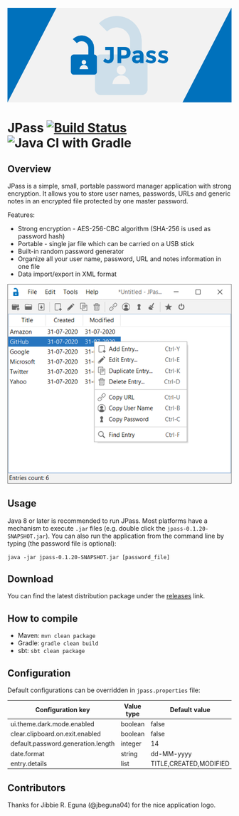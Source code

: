 <p align="center">
 <img src="https://raw.githubusercontent.com/gaborbata/jpass/master/resources/bannerReadMe.png" width=750 align="center">
</p>

JPass [![Build Status](https://travis-ci.org/gaborbata/jpass.svg?branch=master)](https://travis-ci.org/gaborbata/jpass) ![Java CI with Gradle](https://github.com/gaborbata/jpass/workflows/Java%20CI%20with%20Gradle/badge.svg)
=====

Overview
--------
JPass is a simple, small, portable password manager application with strong encryption. It allows you to store user names, passwords, URLs and generic notes in an encrypted file protected by one master password.

Features:

* Strong encryption - AES-256-CBC algorithm (SHA-256 is used as password hash)
* Portable - single jar file which can be carried on a USB stick
* Built-in random password generator
* Organize all your user name, password, URL and notes information in one file
* Data import/export in XML format

![JPass](https://raw.githubusercontent.com/gaborbata/jpass/master/resources/jpass-capture.png)

Usage
-----
Java 8 or later is recommended to run JPass. Most platforms have a mechanism to execute `.jar` files (e.g. double click the `jpass-0.1.20-SNAPSHOT.jar`).
You can also run the application from the command line by typing (the password file is optional):

    java -jar jpass-0.1.20-SNAPSHOT.jar [password_file]

Download
--------
You can find the latest distribution package under the [releases](https://github.com/gaborbata/jpass/releases) link.

How to compile
--------------
* Maven: `mvn clean package`
* Gradle: `gradle clean build`
* sbt: `sbt clean package`

Configuration
-------------
Default configurations can be overridden in `jpass.properties` file:

| Configuration key                  | Value type | Default value          |
| ---------------------------------- | ---------- | ---------------------- |
| ui.theme.dark.mode.enabled         | boolean    | false                  |
| clear.clipboard.on.exit.enabled    | boolean    | false                  |
| default.password.generation.length | integer    | 14                     |
| date.format                        | string     | dd-MM-yyyy             |
| entry.details                      | list       | TITLE,CREATED,MODIFIED |

Contributors
------------
Thanks for Jibbie R. Eguna (@jbeguna04) for the nice application logo.
